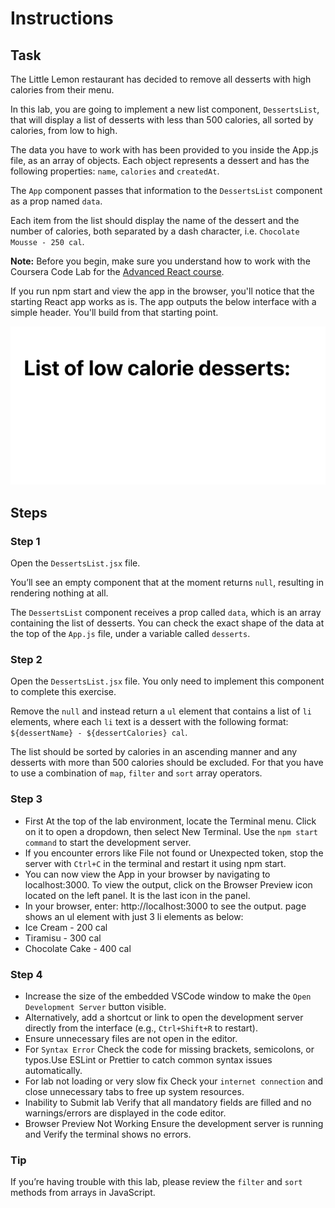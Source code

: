 # Instructions

## Task

The Little Lemon restaurant has decided to remove all desserts with high calories from their menu.

In this lab, you are going to implement a new list component, `DessertsList`, that will display a list of desserts with less than 500 calories, all sorted by calories, from low to high.

The data you have to work with has been provided to you inside the App.js file, as an array of objects. Each object represents a dessert and has the following properties: `name`, `calories` and `createdAt`.

The `App` component passes that information to the `DessertsList` component as a prop named `data`.

Each item from the list should display the name of the dessert and the number of calories, both separated by a dash character, i.e. `Chocolate Mousse - 250 cal`.

**Note:** Before you begin, make sure you understand how to work with the Coursera Code Lab for the [Advanced React course](https://www.coursera.org/learn/advanced-react/supplement/htaLX/working-with-labs-in-this-course).


If you run npm start and view the app in the browser, you'll notice that the starting React app works as is. The app outputs the below interface with a simple header. You'll build from that starting point.

![Alt text](images/image1.png)

## Steps

### **Step 1**

Open the `DessertsList.jsx` file.

You’ll see an empty component that at the moment returns `null`, resulting in rendering nothing at all.

The `DessertsList` component receives a prop called `data`, which is an array containing the list of desserts.
You can check the exact shape of the data at the top of the `App.js` file, under a variable called `desserts`.

### **Step 2**

Open the `DessertsList.jsx` file. You only need to implement this component to complete this exercise.

Remove the `null` and instead return a `ul` element that contains a list of `li` elements, where each `li` text is a dessert with the following format: `${dessertName} - ${dessertCalories} cal`.

The list should be sorted by calories in an ascending manner and any desserts with more than 500 calories should be excluded.
For that you have to use a combination of `map`, `filter` and `sort` array operators.

### **Step 3**

- First At the top of the lab environment, locate the Terminal menu. Click on it to open a dropdown, then select New Terminal.  Use the  `npm start command` to start the development server.  
- If you encounter errors like File not found or Unexpected token, stop the server with `Ctrl+C` in the terminal and restart it using npm start.  
- You can now view the App in your browser by navigating to localhost:3000. To view the output, click on the Browser Preview icon located on the left panel. It is the last icon in the panel.
- In your browser, enter: http://localhost:3000 to see the output.
page shows an ul element with just 3 li elements as below:
- Ice Cream - 200 cal
- Tiramisu - 300 cal
- Chocolate Cake - 400 cal

### **Step 4**

- Increase the size of the embedded VSCode window to make the `Open Development Server` button visible.
- Alternatively, add a shortcut or link to open the development server directly from the interface (e.g., `Ctrl+Shift+R` to restart).
- Ensure unnecessary files are not open in the editor.
- For `Syntax Error` Check the code for missing brackets, semicolons, or typos.Use ESLint or Prettier to catch common syntax issues automatically.
- For lab not loading or very slow fix Check your `internet connection` and close unnecessary tabs to free up system resources.
- Inability to Submit lab Verify that all mandatory fields are filled and no warnings/errors are displayed in the code editor.
- Browser Preview Not Working Ensure the development server is running and Verify the terminal shows no errors.

### **Tip**

If you’re having trouble with this lab, please review the `filter` and `sort` methods from arrays in JavaScript.

